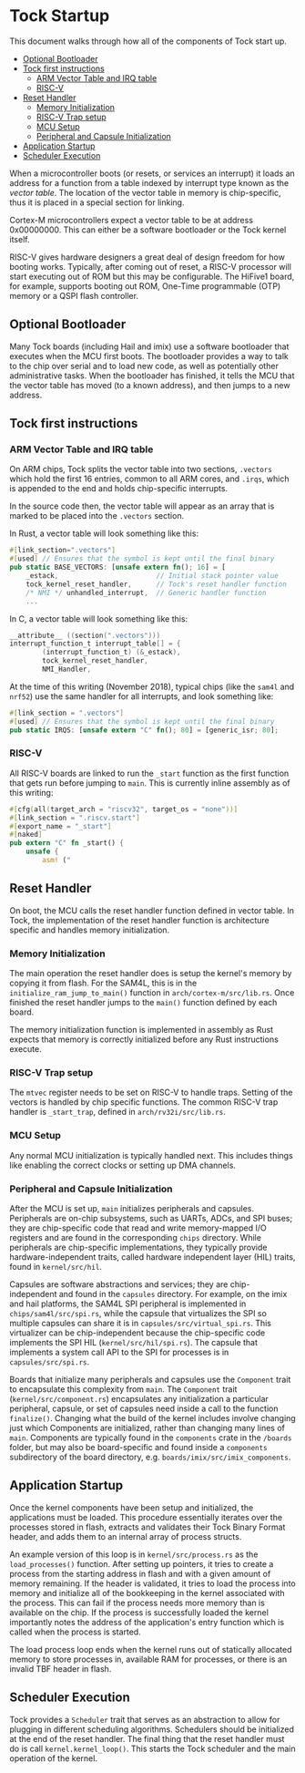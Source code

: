 Tock Startup
============

This document walks through how all of the components of Tock start up.

<!-- npm i -g markdown-toc; markdown-toc -i Startup.md -->

<!-- toc -->

<!-- Build table of contents with tools/toc.sh -->

- [Optional Bootloader](#optional-bootloader)
- [Tock first instructions](#tock-first-instructions)
  - [ARM Vector Table and IRQ table](#arm-vector-table-and-irq-table)
  - [RISC-V](#riscv)
- [Reset Handler](#reset-handler)
  - [Memory Initialization](#memory-initialization)
  - [RISC-V Trap setup](#riscv-trap-setup)
  - [MCU Setup](#mcu-setup)
  - [Peripheral and Capsule Initialization](#peripheral-and-capsule-initialization)
- [Application Startup](#application-startup)
- [Scheduler Execution](#scheduler-execution)

<!-- tocstop -->

When a microcontroller boots (or resets, or services an interrupt) it loads an
address for a function from a table indexed by interrupt type known as the
_vector table_. The location of the vector table in memory is chip-specific,
thus it is placed in a special section for linking.

Cortex-M microcontrollers expect a vector table to be at address 0x00000000.
This can either be a software bootloader or the Tock kernel itself.

RISC-V gives hardware designers a great deal of design freedom for how
booting works. Typically, after coming out of reset, a RISC-V processor
will start executing out of ROM but this may be configurable. The HiFive1
board, for example, supports booting out ROM, One-Time programmable (OTP)
memory or a QSPI flash controller.

## Optional Bootloader

Many Tock boards (including Hail and imix) use a software bootloader that
executes when the MCU first boots. The bootloader provides a way to talk to the
chip over serial and to load new code, as well as potentially other
administrative tasks. When the bootloader has finished, it tells the MCU that
the vector table has moved (to a known address), and then jumps to a new
address.

## Tock first instructions

### ARM Vector Table and IRQ table

On ARM chips, Tock splits the vector table into two sections, `.vectors` which
hold the first 16 entries, common to all ARM cores, and `.irqs`, which is
appended to the end and holds chip-specific interrupts.

In the source code then, the vector table will appear as an array that is
marked to be placed into the `.vectors` section.

In Rust, a vector table will look something like this:
```rust
#[link_section=".vectors"]
#[used] // Ensures that the symbol is kept until the final binary
pub static BASE_VECTORS: [unsafe extern fn(); 16] = [
    _estack,                        // Initial stack pointer value
    tock_kernel_reset_handler,      // Tock's reset handler function
    /* NMI */ unhandled_interrupt,  // Generic handler function
    ...
```

In C, a vector table will look something like this:

```c
__attribute__ ((section(".vectors")))
interrupt_function_t interrupt_table[] = {
        (interrupt_function_t) (&_estack),
        tock_kernel_reset_handler,
        NMI_Handler,
```

At the time of this writing (November 2018), typical chips (like the `sam4l` and
`nrf52`) use the same handler for all interrupts, and look something like:

```rust
#[link_section = ".vectors"]
#[used] // Ensures that the symbol is kept until the final binary
pub static IRQS: [unsafe extern "C" fn(); 80] = [generic_isr; 80];
```

### RISC-V

All RISC-V boards are linked to run the `_start` function as the first function
that gets run before jumping to `main`. This is currently inline assembly as of
this writing:

```rust
#[cfg(all(target_arch = "riscv32", target_os = "none"))]
#[link_section = ".riscv.start"]
#[export_name = "_start"]
#[naked]
pub extern "C" fn _start() {
    unsafe {
        asm! ("

```

## Reset Handler

On boot, the MCU calls the reset handler function defined in vector table. In
Tock, the implementation of the reset handler function is architecture specific
and handles memory initialization.

### Memory Initialization

The main operation the reset handler does is setup the kernel's memory by
copying it from flash. For the SAM4L, this is in the
`initialize_ram_jump_to_main()` function in `arch/cortex-m/src/lib.rs`. Once
finished the reset handler jumps to the `main()` function defined by each board.

The memory initialization function is implemented in assembly as Rust expects
that memory is correctly initialized before any Rust instructions execute.

### RISC-V Trap setup

The `mtvec` register needs to be set on RISC-V to handle traps. Setting
of the vectors is handled by chip specific functions. The common RISC-V trap
handler is `_start_trap`, defined in `arch/rv32i/src/lib.rs`. 

### MCU Setup

Any normal MCU initialization is typically handled next. This includes things
like enabling the correct clocks or setting up DMA channels.

### Peripheral and Capsule Initialization

After the MCU is set up, `main` initializes peripherals and capsules.
Peripherals are on-chip subsystems, such as UARTs, ADCs, and SPI buses; they are
chip-specific code that read and write memory-mapped I/O registers and are found
in the corresponding `chips` directory. While peripherals are chip-specific
implementations, they typically provide hardware-independent traits, called
hardware independent layer (HIL) traits, found in `kernel/src/hil`.

Capsules are software abstractions and services; they are chip-independent and
found in the `capsules` directory. For example, on the imix and hail platforms,
the SAM4L SPI peripheral is implemented in `chips/sam4l/src/spi.rs`, while the
capsule that virtualizes the SPI so multiple capsules can share it is in
`capsules/src/virtual_spi.rs`. This virtualizer can be chip-independent because
the chip-specific code implements the SPI HIL (`kernel/src/hil/spi.rs`). The
capsule that implements a system call API to the SPI for processes is in
`capsules/src/spi.rs`.

Boards that initialize many peripherals and capsules use the `Component` trait
to encapsulate this complexity from `main`. The `Component` trait
(`kernel/src/component.rs`) encapsulates any initialization a particular
peripheral, capsule, or set of capsules need inside a call to the function
`finalize()`. Changing what the build of the kernel includes involve changing
just which Components are initialized, rather than changing many lines of
`main`. Components are typically found in the `components` crate in the
`/boards` folder, but may also be board-specific and found inside a `components`
subdirectory of the board directory, e.g. `boards/imix/src/imix_components`.

## Application Startup

Once the kernel components have been setup and initialized, the applications
must be loaded. This procedure essentially iterates over the processes stored in
flash, extracts and validates their Tock Binary Format header, and adds them to
an internal array of process structs.

An example version of this loop is in `kernel/src/process.rs` as the
`load_processes()` function. After setting up pointers, it tries to create a
process from the starting address in flash and with a given amount of memory
remaining. If the header is validated, it tries to load the process into memory
and initialize all of the bookkeeping in the kernel associated with the process.
This can fail if the process needs more memory than is available on the chip. If
the process is successfully loaded the kernel importantly notes the address of
the application's entry function which is called when the process is started.

The load process loop ends when the kernel runs out of statically allocated
memory to store processes in, available RAM for processes, or there is an
invalid TBF header in flash.

## Scheduler Execution

Tock provides a `Scheduler` trait that serves as an abstraction to allow for
plugging in different scheduling algorithms. Schedulers should be initialized at
the end of the reset handler. The final thing that the reset handler must do is
call `kernel.kernel_loop()`. This starts the Tock scheduler and the main
operation of the kernel.
